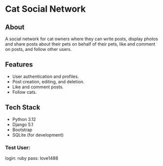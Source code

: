 # Cat Social Network

## About
A social network for cat owners where they can write posts, display photos and share posts about their pets on behalf of their pets, like and comment on posts, and follow other users.

## Features
- User authentication and profiles.
- Post creation, editing, and deletion.
- Like and comment posts.
- Follow cats.

## Tech Stack
- Python 3.12
- Django 5.1
- Bootstrap
- SQLite (for development)


### Test User:
login: ruby
pass: love1488
